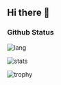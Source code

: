 ## Hi there 👋

<!--
**rmc8/rmc8** is a ✨ _special_ ✨ repository because its `README.md` (this file) appears on your GitHub profile.

Here are some ideas to get you started:

- 🔭 I’m currently working on ...
- 🌱 I’m currently learning ...
- 👯 I’m looking to collaborate on ...
- 🤔 I’m looking for help with ...
- 💬 Ask me about ...
- 📫 How to reach me: ...
- 😄 Pronouns: ...
- ⚡ Fun fact: ...
-->

### Github Status

![lang](https://github-readme-stats.vercel.app/api/top-langs/?username=rmc8&layout=compact)

![stats](https://github-readme-stats.vercel.app/api?username=rmc8&show_icons=true)

![trophy](https://github-profile-trophy.vercel.app/?username=rmc8)
